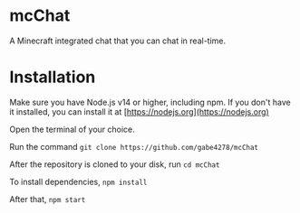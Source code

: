 # mcChat
A Minecraft integrated chat that you can chat in real-time.

# Installation

Make sure you have Node.js v14 or higher, including npm. If you don't have it installed, you can install it at [https://nodejs.org](https://nodejs.org)

Open the terminal of your choice.

Run the command `git clone https://github.com/gabe4278/mcChat`

After the repository is cloned to your disk, run `cd mcChat`

To install dependencies, `npm install`

After that, `npm start`
